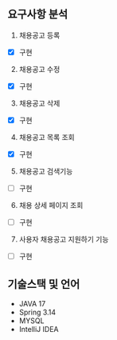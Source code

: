 ## 요구사항 분석

1. 채용공고 등록
- [X] 구현 

2. 채용공고 수정
- [X] 구현
3. 채용공고 삭제  
- [X] 구현
4. 채용공고 목록 조회  
- [X] 구현
5. 채용공고 검색기능  
- [ ] 구현
6. 채용 상세 페이지 조회  
- [ ] 구현
7. 사용자 채용공고 지원하기 기능  
- [ ] 구현
## 기술스택 및 언어  
* JAVA 17   
* Spring 3.14   
* MYSQL
* IntelliJ IDEA